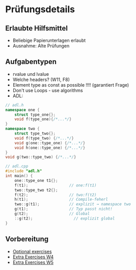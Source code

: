 # Prüfungsdetails


## Erlaubte Hilfsmittel

* Beliebige Papierunterlagen erlaubt
* Ausnahme: Alte Prüfungen

## Aufgabentypen

* rvalue und lvalue
* Welche headers? (W11, F8)
* Element type as const as possible !!!! (garantiert Frage)
* Don't use Loops - use algorithms
* ADL:
```c++
// adl.h
namespace one {
    struct type_one{};
    void f(type_one){/*...*/}
}
namespace two {
    struct type_two{};
    void f(type_two) {/*...*/}
    void g(one::type_one) {/*...*/}
    void h(one::type_one) {/*...*/}
}
void g(two::type_two) {/*...*/}

// adl.cpp
#include "adl.h"
int main() {
    one::type_one t1{};
    f(t1);                  // one:f(t1)
    two::type_two t2{};
    f(t2);                  // two:f(t2)
    h(t1);                  // Compile-feherl
    two::g(t1);             // explizit → namespace two
    g(t1);                  // Typ passt nicht!
    g(t2);                  // Global
    ::g(t2);                  // explizit global
}
```

## Vorbereitung
* [Optional exercises](https://wiki.ifs.hsr.ch/CPlusPlus/ExW2)
* [Extra Exercises W4](https://wiki.ifs.hsr.ch/CPlusPlus/ExW4)
* [Extra Exercises W5](https://wiki.ifs.hsr.ch/CPlusPlus/ExW5)
